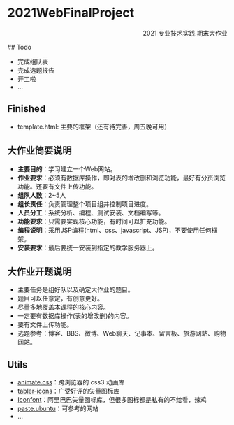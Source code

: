 # 2021WebFinalProject
<p align="right">2021 专业技术实践 期末大作业</p>
## Todo

- 完成组队表
- 完成选题报告
- 开工啦
- ...

## Finished

- template.html: 主要的框架（还有待完善，周五晚可用）

## 大作业简要说明

- **主要目的**：学习建立一个Web网站。
- **作业要求**：必须有数据库操作，即对表的增改删和浏览功能，最好有分页浏览功能。还要有文件上传功能。
- **组队人数**：2~5人
- **组长责任**：负责管理整个项目组并控制项目进度。
- **人员分工**：系统分析、编程、测试安装、文档编写等。
- **功能要求**：只需要实现核心功能，有时间可以扩充功能。
- **编程说明**：采用JSP编程(html、css、javascript、JSP)，不要使用任何框架。
- **安装要求**：最后要统一安装到指定的教学服务器上。

## 大作业开题说明

- 主要任务是组好队以及确定大作业的题目。
- 题目可以任意定，有创意更好。
- 尽量多地覆盖本课程的核心内容。
- 一定要有数据库操作(表的增改删)的内容。
- 要有文件上传功能。
- 选题参考：博客、BBS、微博、Web聊天、记事本、留言板、旅游网站、购物网站。

##  Utils

- [animate.css](https://github.com/animate-css/animate.css)：跨浏览器的 css3 动画库
- [tabler-icons](https://github.com/tabler/tabler-icons)：广受好评的矢量图标库
- [Iconfont](https://www.iconfont.cn/)：阿里巴巴矢量图标库，但很多图标都是私有的不给看，辣鸡
- [paste.ubuntu](https://paste.ubuntu.com/)：可参考的网站
- ...